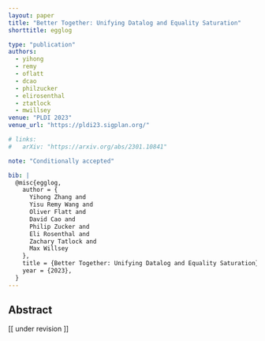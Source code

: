 ```yaml
---
layout: paper
title: "Better Together: Unifying Datalog and Equality Saturation"
shorttitle: egglog

type: "publication"
authors:
  - yihong
  - remy
  - oflatt
  - dcao
  - philzucker
  - elirosenthal
  - ztatlock
  - mwillsey
venue: "PLDI 2023"
venue_url: "https://pldi23.sigplan.org/"

# links:
#   arXiv: "https://arxiv.org/abs/2301.10841"

note: "Conditionally accepted"

bib: |
  @misc{egglog,
    author = {
      Yihong Zhang and
      Yisu Remy Wang and
      Oliver Flatt and
      David Cao and
      Philip Zucker and
      Eli Rosenthal and
      Zachary Tatlock and
      Max Willsey
    },
    title = {Better Together: Unifying Datalog and Equality Saturation},
    year = {2023},
  }
---
```


## Abstract

[[ under revision ]]
